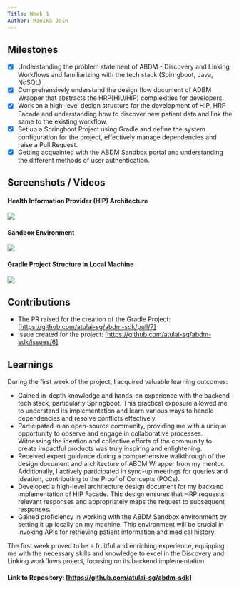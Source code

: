 ```yaml
---
Title: Week 1
Author: Manika Jain
---
```


## Milestones
- [x] Understanding the problem statement of ABDM - Discovery and Linking Workflows and familiarizing with the tech stack (Spirngboot, Java, NoSQL)
- [x] Comprehensively understand the design flow document of ADBM Wrapper that abstracts the HRP(HIU/HIP) complexities for developers.
- [x] Work on a high-level design structure for the development of HIP, HRP Facade and understanding how to discover new patient data and link the same to the existing workflow. 
- [x] Set up a Springboot Project using Gradle and define the system configuration for the project, effectively manage dependencies and raise a Pull Request. 
- [x] Getting acquainted with the ABDM Sandbox portal and understanding the different methods of user authentication.

## Screenshots / Videos
#### Health Information Provider (HIP) Architecture
![](https://github.com/manikajain11/c4gt-milestones/assets/72864182/dda37d8f-6001-4cec-b157-7b38702af105)

#### Sandbox Environment 
![](https://github.com/manikajain11/c4gt-milestones/assets/72864182/ecbf6f4e-cd37-48a6-afc7-383f42a6d300)

#### Gradle Project Structure in Local Machine
![](https://github.com/manikajain11/c4gt-milestones/assets/72864182/80f1c193-c1db-4bf1-bc51-4493cd019223)

## Contributions
- The PR raised for the creation of the Gradle Project: [https://github.com/atulai-sg/abdm-sdk/pull/7]
- Issue created for the project: [https://github.com/atulai-sg/abdm-sdk/issues/6] 


## Learnings
During the first week of the project, I acquired valuable learning outcomes:
- Gained in-depth knowledge and hands-on experience with the backend tech stack, particularly Springboot. This practical exposure allowed me to understand its implementation and learn various ways to handle dependencies and resolve conflicts effectively.
- Participated in an open-source community, providing me with a unique opportunity to observe and engage in collaborative processes. Witnessing the ideation and collective efforts of the community to create impactful products was truly inspiring and enlightening.
- Received expert guidance during a comprehensive walkthrough of the design document and architecture of ABDM Wrapper from my mentor. Additionally, I actively participated in sync-up meetings for queries and ideation, contributing to the Proof of Concepts (POCs).
- Developed a high-level architecture design document for my backend implementation of HIP Facade. This design ensures that HRP requests relevant responses and appropriately maps the request to subsequent responses.
- Gained proficiency in working with the ABDM Sandbox environment by setting it up locally on my machine. This environment will be crucial in invoking APIs for retrieving patient information and medical history.

The first week proved to be a fruitful and enriching experience, equipping me with the necessary skills and knowledge to excel in the Discovery and Linking workflows project, focusing on its backend implementation.

#### Link to Repository: [https://github.com/atulai-sg/abdm-sdk] 
